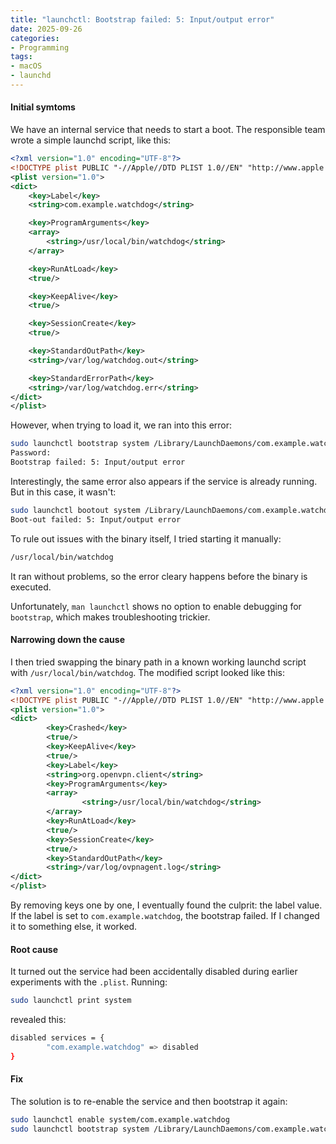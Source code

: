 ```yaml
---
title: "launchctl: Bootstrap failed: 5: Input/output error"
date: 2025-09-26
categories:
- Programming
tags:
- macOS
- launchd
---
```


#### Initial symtoms

We have an internal service that needs to start a boot. The responsible team wrote a simple launchd script, like this:

```xml
<?xml version="1.0" encoding="UTF-8"?>
<!DOCTYPE plist PUBLIC "-//Apple//DTD PLIST 1.0//EN" "http://www.apple.com/DTDs/PropertyList-1.0.dtd">
<plist version="1.0">
<dict>
    <key>Label</key>
    <string>com.example.watchdog</string>

    <key>ProgramArguments</key>
    <array>
        <string>/usr/local/bin/watchdog</string>
    </array>

    <key>RunAtLoad</key>
    <true/>

    <key>KeepAlive</key>
    <true/>

    <key>SessionCreate</key>
    <true/>

    <key>StandardOutPath</key>
    <string>/var/log/watchdog.out</string>

    <key>StandardErrorPath</key>
    <string>/var/log/watchdog.err</string>
</dict>
</plist>
```

However, when trying to load it, we ran into this error:

```sh
sudo launchctl bootstrap system /Library/LaunchDaemons/com.example.watchdog.plist
Password:
Bootstrap failed: 5: Input/output error
```

Interestingly, the same error also appears if the service is already running. But in this case, it wasn't:

```sh
sudo launchctl bootout system /Library/LaunchDaemons/com.example.watchdog.plist
Boot-out failed: 5: Input/output error
```

To rule out issues with the binary itself, I tried starting it manually:

```sh
/usr/local/bin/watchdog
```

It ran without problems, so the error cleary happens before the binary is executed.

Unfortunately, `man launchctl` shows no option to enable debugging for `bootstrap`, which makes troubleshooting trickier.

#### Narrowing down the cause

I then tried swapping the binary path in a known working launchd script with `/usr/local/bin/watchdog`. The modified script looked like this:

```xml
<?xml version="1.0" encoding="UTF-8"?>
<!DOCTYPE plist PUBLIC "-//Apple//DTD PLIST 1.0//EN" "http://www.apple.com/DTDs/PropertyList-1.0.dtd">
<plist version="1.0">
<dict>
        <key>Crashed</key>
        <true/>
        <key>KeepAlive</key>
        <true/>
        <key>Label</key>
        <string>org.openvpn.client</string>
        <key>ProgramArguments</key>
        <array>
                <string>/usr/local/bin/watchdog</string>
        </array>
        <key>RunAtLoad</key>
        <true/>
        <key>SessionCreate</key>
        <true/>
        <key>StandardOutPath</key>
        <string>/var/log/ovpnagent.log</string>
</dict>
</plist>
```

By removing keys one by one, I eventually found the culprit: the label value. If the label is set to `com.example.watchdog`, the bootstrap failed. If I changed it to something else, it worked.

#### Root cause

It turned out the service had been accidentally disabled during earlier experiments with the `.plist`.
Running:

```sh
sudo launchctl print system
```

revealed this:

```sh
disabled services = {
        "com.example.watchdog" => disabled
}
```

#### Fix

The solution is to re-enable the service and then bootstrap it again:

```sh
sudo launchctl enable system/com.example.watchdog
sudo launchctl bootstrap system /Library/LaunchDaemons/com.example.watchdog.plist
```
